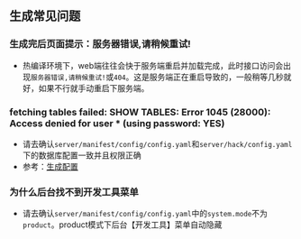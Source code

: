 ## 生成常见问题

### 生成完后页面提示：服务器错误,请稍候重试!

- 热编译环境下，web端往往会快于服务端重启并加载完成，此时接口访问会出现`服务器错误,请稍候重试!`或`404`。这是服务端正在重启导致的，一般稍等几秒就好，如果不行就手动重启下服务端。


### fetching tables failed: SHOW TABLES: Error 1045 (28000): Access denied for user * (using password: YES)

- 请去确认`server/manifest/config/config.yaml`和`server/hack/config.yaml`下的数据库配置一致并且权限正确
- 参考：[生成配置](code-config.md)


### 为什么后台找不到开发工具菜单

- 请去确认`server/manifest/config/config.yaml`中的`system.mode`不为`product`。product模式下后台【开发工具】菜单自动隐藏


